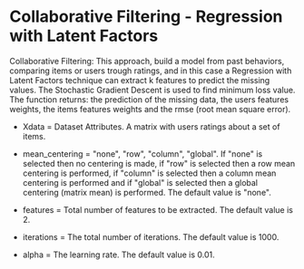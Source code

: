 # Collaborative Filtering - Regression with Latent Factors

Collaborative Filtering: This approach, build a model from past behaviors, comparing items or users trough ratings, and in this case a Regression with Latent Factors technique can extract k features to predict the missing values. The Stochastic Gradient Descent is used to find minimum loss value. The function returns: the prediction of the missing data, the users features weights, the items features weights and the rmse (root mean square error).

* Xdata = Dataset Attributes. A matrix with users ratings about a set of items.

* mean_centering = "none", "row", "column", "global". If "none" is selected then no centering is made, if "row" is selected then a row mean centering is performed,  if "column" is selected then a column mean centering is performed and if "global" is selected then a global centering (matrix mean) is performed. The default value is "none".

* features = Total number of features to be extracted. The default value is 2.

* iterations = The total number of iterations. The default value is 1000.

* alpha = The learning rate. The default value is 0.01.
